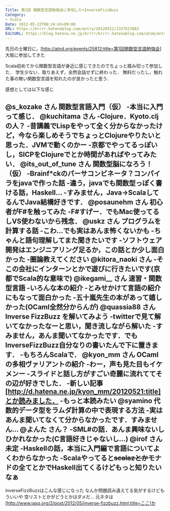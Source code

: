 ```yaml
---
Title: 第1回 関数型言語勉強会に参加した+InverseFizzBuzz
Category:
- Scala
Date: 2012-05-22T00:24:43+09:00
URL: https://krrrr.hatenablog.com/entry/20120522/1337613883
EditURL: https://blog.hatena.ne.jp/krrrr/krrrr.hatenablog.com/atom/entry/11696248318756262945
---
```


先日の土曜日に，[http://atnd.org/events/25812:title=第1回関数型言語勉強会] 大阪に参加してきた

Scala初めてから関数型言語が身近に感じてきたのでちょっと踏み切って参加した．
学生少ない．取りあえず，全然会話せずに終わった．
無料だったし，触れた事の無い関数型言語を知れたのが良かったと思う．

感想としては以下な感じ

@s_kozake さん	 関数型言語入門（仮）
-本当に入門って感じ．
@kuchitama さん
-Clojure．Kyoto.cljの人？
-昔講義でLispをやって全く分からなかったけど，今なら楽しめそうでちょっとClojureやりたいと思った．JVMで動くのかー
-京都でやってるっぽいし，SICPをClojureでとか時間があればやってみたい．
@its_out_of_tune さん	 関数型脳になろう！（仮）
-Brainf*ckのパーサコンビネータ？コンパイラをjavaで作った話
-違う，javaでも関数型っぽく書ける話，Haskell...
-すみません，Java->ScalaしてるんでJava結構好きです．
@posaunehm さん	 初心者がF#を触ってみた
-F#すげー．でもMac使ってるしVS使わないから残念．
@uskz さん	 プログラムを計算する話
-こわ...でも実はあんま怖くないかも
-ちゃんと語句理解してまた聞きたいです
-ソフトウェア開発はエンジニアリング足るか，この話とか少し面白かった
-<span class="deco" style="font-weight:bold;">圏論教えてください</span>
@kitora_naoki さん
-そこの会社にインターンとかで遊びに行きたいです(京都でScala的な意味で)
@ikegami__ さん	速習・関数型言語
-いろんな本の紹介
-とみせかけて言語の紹介にもなって面白かった
-五十嵐先生の本があって嬉しかった(OCaml全然分からんが)
@quassia88 さん	Inverse FizzBuzz を解いてみよう
-twitterで見て解いてなかったなーと思い，聞き流しながら解いた
-すみません，あんま聞いてなかったです．でもInverseFizzBuzz自分なりの書いたんで下に置きます．
-もちろんScalaで．
@kyon_mm さん	OCamlの多相ヴァリアントの紹介
-わー，声も見た目もイケメンー
-スライドと話し方がすごい奇麗に流れててその辺が好きでした．
-新しい記事[http://d.hatena.ne.jp/kyon_mm/20120521:title]とか読みました．
-もっと本読みたい
@syamino	代数的データ型をラムダ計算の中で表現する方法
-実はあんま聞いてなくて分からなかったです．すみません...
@よんた さん？
-SML#の話．あんま興味ないしひかれなかった(C言語好きじゃないし...)
@irof さん	 未定
-Haskellの話，本当に入門編で言語についてよくわからなかった
-Scalaやってると<del>scalazとか</del>モナドの全てとかでHaskell出てくるけどもっと知りたいなぁ
---------------------------------------

InverseFizzBuzzはこんな感じになった
なんか問題読み違えてる気がするけどもういいや
空リストとかがどうとかはダメだ...
元ネタは[http://www.jasq.org/2/post/2012/05/inverse-fizzbuzz.html:title=ここ]か

<script src="https://gist.github.com/2762767.js"> </script>
